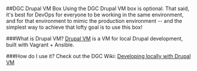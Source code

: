 ##DGC Drupal VM Box
Using the DGC Drupal VM box is optional.  That said, it's best for DevOps for everyone to be working in the same environment, and for that environment to mimic the production environment -- and the simplest way to achieve that lofty goal is to use this box!

###What is Drupal VM?
[Drupal VM](http://www.drupalvm.com/) is a VM for local Drupal development, built with Vagrant + Ansible.

###How do I use it?
Check out the DGC Wiki: [Developing locally with Drupal VM](https://github.com/Drupal4Gov/Drupal-GovCon-2016/wiki/Developing-locally-with-Drupal-VM)

